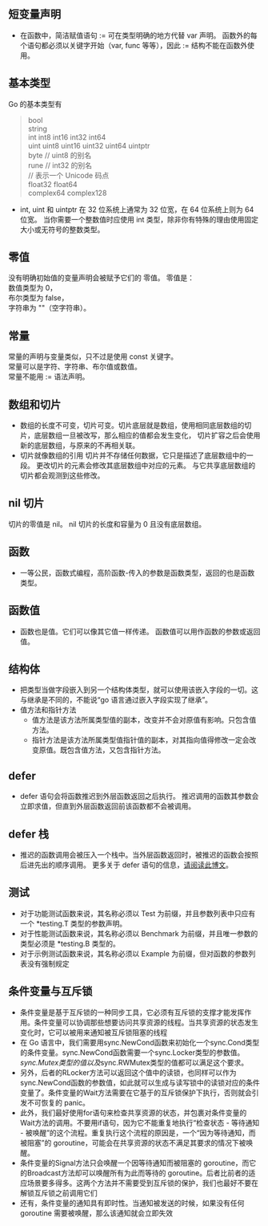 ## 短变量声明
- 在函数中，简洁赋值语句 := 可在类型明确的地方代替 var 声明。
函数外的每个语句都必须以关键字开始（var, func 等等），因此 := 结构不能在函数外使用。
## 基本类型
Go 的基本类型有
> bool  
string  
int  int8  int16  int32  int64  
uint uint8 uint16 uint32 uint64 uintptr  
byte // uint8 的别名  
rune // int32 的别名  
    // 表示一个 Unicode 码点  
float32 float64  
complex64 complex128   

- int, uint 和 uintptr 在 32 位系统上通常为 32 位宽，在 64 位系统上则为 64 位宽。 当你需要一个整数值时应使用 int 类型，除非你有特殊的理由使用固定大小或无符号的整数类型。
## 零值
没有明确初始值的变量声明会被赋予它们的 零值。
零值是：  
数值类型为 0，  
布尔类型为 false，  
字符串为 ""（空字符串）。
## 常量
常量的声明与变量类似，只不过是使用 const 关键字。  
常量可以是字符、字符串、布尔值或数值。  
常量不能用 := 语法声明。  
## 数组和切片
- 数组的长度不可变，切片可变。切片底层就是数组，使用相同底层数组的切片，底层数组一旦被改写，那么相应的值都会发生变化，
切片扩容之后会使用新的底层数组，与原来的不再相关联。
- 切片就像数组的引用
切片并不存储任何数据，它只是描述了底层数组中的一段。
更改切片的元素会修改其底层数组中对应的元素。
与它共享底层数组的切片都会观测到这些修改。
## nil 切片
切片的零值是 nil。
nil 切片的长度和容量为 0 且没有底层数组。
## 函数
- 一等公民，函数式编程，高阶函数-传入的参数是函数类型，返回的也是函数类型。
## 函数值
- 函数也是值。它们可以像其它值一样传递。
函数值可以用作函数的参数或返回值。
## 结构体
- 把类型当做字段嵌入到另一个结构体类型，就可以使用该嵌入字段的一切。这与继承是不同的，不能说“go 语言通过嵌入字段实现了继承”。
- 值方法和指针方法
    - 值方法是该方法所属类型值的副本，改变并不会对原值有影响。只包含值方法。
    - 指针方法是该方法所属类型值指针值的副本，对其指向值得修改一定会改变原值。既包含值方法，又包含指针方法。
## defer
- defer 语句会将函数推迟到外层函数返回之后执行。
推迟调用的函数其参数会立即求值，但直到外层函数返回前该函数都不会被调用。
## defer 栈
- 推迟的函数调用会被压入一个栈中。当外层函数返回时，被推迟的函数会按照后进先出的顺序调用。
更多关于 defer 语句的信息，[请阅读此博文](https://blog.go-zh.org/defer-panic-and-recover)。
## 测试
- 对于功能测试函数来说，其名称必须以 Test 为前缀，并且参数列表中只应有一个 *testing.T 类型的参数声明。
- 对于性能测试函数来说，其名称必须以 Benchmark 为前缀，并且唯一参数的类型必须是 *testing.B 类型的。
- 对于示例测试函数来说，其名称必须以 Example 为前缀，但对函数的参数列表没有强制规定
## 条件变量与互斥锁
- 条件变量是基于互斥锁的一种同步工具，它必须有互斥锁的支撑才能发挥作用。条件变量可以协调那些想要访问共享资源的线程。当共享资源的状态发生变化时，它可以被用来通知被互斥锁阻塞的线程
- 在 Go 语言中，我们需要用sync.NewCond函数来初始化一个sync.Cond类型的条件变量。sync.NewCond函数需要一个sync.Locker类型的参数值。*sync.Mutex类型的值以及*sync.RWMutex类型的值都可以满足这个要求。
- 另外，后者的RLocker方法可以返回这个值中的读锁，也同样可以作为sync.NewCond函数的参数值，如此就可以生成与读写锁中的读锁对应的条件变量了。条件变量的Wait方法需要在它基于的互斥锁保护下执行，否则就会引发不可恢复的 panic。
- 此外，我们最好使用for语句来检查共享资源的状态，并包裹对条件变量的Wait方法的调用。不要用if语句，因为它不能重复地执行“检查状态 - 等待通知 - 被唤醒”的这个流程。重复执行这个流程的原因是，一个“因为等待通知，而被阻塞”的 goroutine，可能会在共享资源的状态不满足其要求的情况下被唤醒。
- 条件变量的Signal方法只会唤醒一个因等待通知而被阻塞的 goroutine，而它的Broadcast方法却可以唤醒所有为此而等待的 goroutine。后者比前者的适应场景要多得多。这两个方法并不需要受到互斥锁的保护，我们也最好不要在解锁互斥锁之前调用它们
- 还有，条件变量的通知具有即时性。当通知被发送的时候，如果没有任何 goroutine 需要被唤醒，那么该通知就会立即失效
